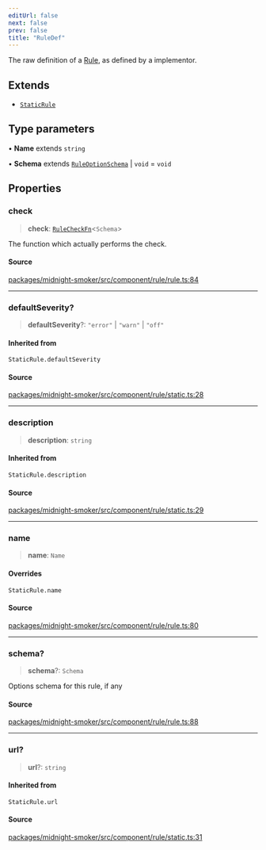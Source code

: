 ```yaml
---
editUrl: false
next: false
prev: false
title: "RuleDef"
---
```


The raw definition of a [Rule](/api/midnight-smoker/midnight-smoker/rule/classes/rule/), as defined by a implementor.

## Extends

- [`StaticRule`](/api/midnight-smoker/midnight-smoker/rule/type-aliases/staticrule/)

## Type parameters

• **Name** extends `string`

• **Schema** extends [`RuleOptionSchema`](/api/midnight-smoker/midnight-smoker/rule/type-aliases/ruleoptionschema/) \| `void` = `void`

## Properties

### check

> **check**: [`RuleCheckFn`](/api/midnight-smoker/midnight-smoker/rule/type-aliases/rulecheckfn/)\<`Schema`\>

The function which actually performs the check.

#### Source

[packages/midnight-smoker/src/component/rule/rule.ts:84](https://github.com/boneskull/midnight-smoker/blob/417858b/packages/midnight-smoker/src/component/rule/rule.ts#L84)

***

### defaultSeverity?

> **defaultSeverity**?: `"error"` \| `"warn"` \| `"off"`

#### Inherited from

`StaticRule.defaultSeverity`

#### Source

[packages/midnight-smoker/src/component/rule/static.ts:28](https://github.com/boneskull/midnight-smoker/blob/417858b/packages/midnight-smoker/src/component/rule/static.ts#L28)

***

### description

> **description**: `string`

#### Inherited from

`StaticRule.description`

#### Source

[packages/midnight-smoker/src/component/rule/static.ts:29](https://github.com/boneskull/midnight-smoker/blob/417858b/packages/midnight-smoker/src/component/rule/static.ts#L29)

***

### name

> **name**: `Name`

#### Overrides

`StaticRule.name`

#### Source

[packages/midnight-smoker/src/component/rule/rule.ts:80](https://github.com/boneskull/midnight-smoker/blob/417858b/packages/midnight-smoker/src/component/rule/rule.ts#L80)

***

### schema?

> **schema**?: `Schema`

Options schema for this rule, if any

#### Source

[packages/midnight-smoker/src/component/rule/rule.ts:88](https://github.com/boneskull/midnight-smoker/blob/417858b/packages/midnight-smoker/src/component/rule/rule.ts#L88)

***

### url?

> **url**?: `string`

#### Inherited from

`StaticRule.url`

#### Source

[packages/midnight-smoker/src/component/rule/static.ts:31](https://github.com/boneskull/midnight-smoker/blob/417858b/packages/midnight-smoker/src/component/rule/static.ts#L31)
